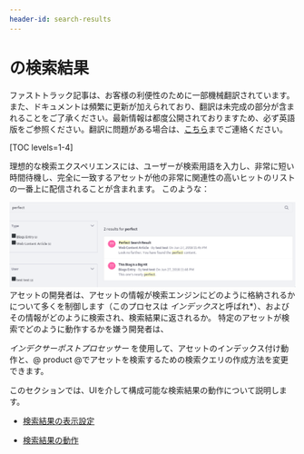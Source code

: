 ```yaml
---
header-id: search-results
---
```


# の検索結果

<p class="alert alert-info"><span class="wysiwyg-color-blue120">ファストトラック記事は、お客様の利便性のために一部機械翻訳されています。また、ドキュメントは頻繁に更新が加えられており、翻訳は未完成の部分が含まれることをご了承ください。最新情報は都度公開されておりますため、必ず英語版をご参照ください。翻訳に問題がある場合は、<a href="mailto:support-content-jp@liferay.com">こちら</a>までご連絡ください。</span></p>

[TOC levels=1-4]

理想的な検索エクスペリエンスには、ユーザーが検索用語を入力し、非常に短い時間待機し、完全に一致するアセットが他の非常に関連性の高いヒットのリストの一番上に配信されることが含まれます。 このような：

![図1：目標は、サイトを検索しているユーザーに完璧な結果を返すことです。](../../../images/search-results-perfect.png)
アセットの開発者は、アセットの情報が検索エンジンにどのように格納されるかについて多くを制御します（このプロセスは *インデックス*と呼ばれ*<!--(/docs/7-1/tutorials/-/knowledge_base/t/understanding-search-and-indexing)-->）、およびその情報がどのように検索され、検索結果に返されるか。 特定のアセットが検索でどのように動作するかを嫌う開発者は、 

*インデクサーポストプロセッサー* を使用して、アセットのインデックス付け動作と、@ product @でアセットを検索するための検索クエリの作成方法を変更できます。</p>

このセクションでは、UIを介して構成可能な検索結果の動作について説明します。

  - [検索結果の表示設定](/docs/7-1/user/-/knowledge_base/u/display-settings)

  - [検索結果の動作](/docs/7-1/user/-/knowledge_base/u/search-results-behavior)
